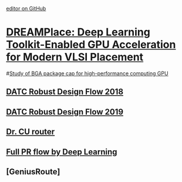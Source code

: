 [editor on GitHub](https://github.com/fsword73/jianyang.github.io/edit/master/IC-CAD.md)

# [DREAMPlace: Deep Learning Toolkit-Enabled GPU Acceleration for Modern VLSI Placement](https://github.com/limbo018/DREAMPlace)

#[Study of BGA package cap for high-performance computing GPU](https://www.researchgate.net/profile/Yaping_Zhou3)


## [DATC Robust Design Flow 2018](https://github.com/jinwookjungs/datc_robust_design_flow)
## [DATC Robust Design Flow 2019](https://github.com/ieee-ceda-datc/RDF-2019)


## [Dr. CU router](https://github.com/cuhk-eda/dr-cu)

## [Full PR flow by Deep Learning](https://github.com/magical-eda/MAGICAL)
## [GeniusRoute]
